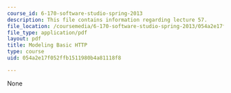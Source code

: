 ```yaml
---
course_id: 6-170-software-studio-spring-2013
description: This file contains information regarding lecture 57.
file_location: /coursemedia/6-170-software-studio-spring-2013/054a2e17f052ffb1511980b4a81118f8_MIT6_170S13_57-mdl-http.pdf
file_type: application/pdf
layout: pdf
title: Modeling Basic HTTP
type: course
uid: 054a2e17f052ffb1511980b4a81118f8

---
```

None